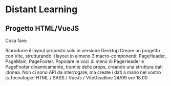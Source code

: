 # Distant Learning
## Progetto HTML/VueJS


Cosa fare:

Riprodurre il layout proposto solo in versione Desktop
Creare un progetto con Vite, strutturando il layout in almeno 3 macro-componenti: PageHeader, PageMain, PageFooter.
Popolare le voci di menù di PageHeader e PageFooter dinamicamente, tramite delle props, creando una struttura dati idonea.
Non ci sono API da interrogare, ma create i dati a mano nel vostro js.Tecnologie: HTML / SASS / VueJs / ViteDeadline
24/09 ore 18.00

